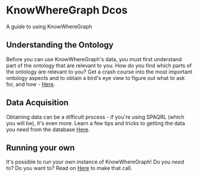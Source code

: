 # KnowWhereGraph Dcos

A guide to using KnowWhereGraph

## Understanding the Ontology

Before you can use KnowWhereGraph's data, you must first understand part of the ontology that are relevant to you. How do you find which parts of the ontology are relevant to you? Get a crash course into the most important ontology aspects and to obtain a bird's eye view to figure out what to ask for, and how - [Here](./ontology.md).

## Data Acquisition

Obtaining data can be a difficult process - if you're using SPAQRL (which you will be), it's even more. Learn a few tips and tricks to getting the data you need from the database [Here](./sparql-download.md).

## Running your own

It's possible to run your own instance of KnowWhereGraph! Do you *need* to? Do you want to? Read on [Here](./self-hosted.md) to make that call.
